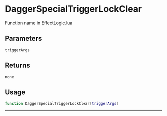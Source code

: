# DaggerSpecialTriggerLockClear
Function name in EffectLogic.lua
## Parameters
`triggerArgs`
## Returns
`none`
## Usage
```lua
function DaggerSpecialTriggerLockClear(triggerArgs)
```
---
